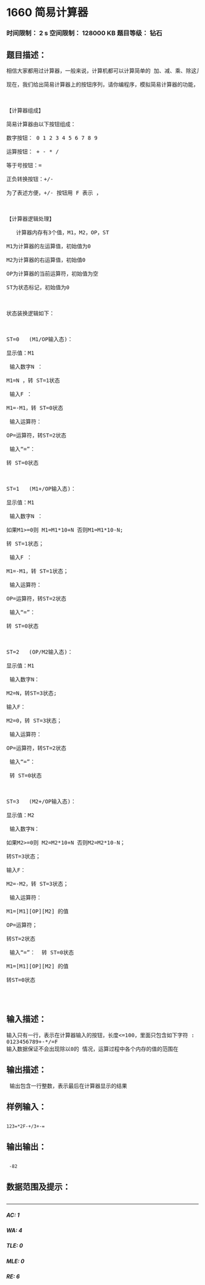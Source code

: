 # 1660 简易计算器   
### 时间限制： 2 s     空间限制： 128000 KB     题目等级： 钻石  
## 题目描述：  

<pre>
相信大家都用过计算器，一般来说，计算机都可以计算简单的 加、减、乘、除这几种运算。简易计算器的功能和一般的计算器一样，只是它更加简单，只能处理整数运算，也就是说，它没有小数点按钮，并且它的除法运算是整除运算。
 
现在，我们给出简易计算器上的按钮序列，请你编程序，模拟简易计算器的功能，输出最终的结果。
 
 
 
【计算器组成】
 
简易计算器由以下按钮组成：
 
数字按钮： 0 1 2 3 4 5 6 7 8 9
 
运算按钮： + - * / 
 
等于号按钮：=
 
正负转换按钮：+/- 
 
为了表述方便，+/- 按钮用 F 表示 ，
 
 
 
【计算器逻辑处理】
 
   计算器内存有3个值，M1，M2，OP，ST
 
M1为计算器的左运算值，初始值为0
 
M2为计算器的右运算值，初始值0
 
OP为计算器的当前运算符，初始值为空
 
ST为状态标记，初始值为0
 
 
 
状态装换逻辑如下：
 
 
 
ST=0   (M1/OP输入态)：
 
显示值：M1
 
 输入数字N ： 
 
M1=N ，转 ST=1状态
 
 输入F ： 
 
M1=-M1，转 ST=0状态
 
 输入运算符： 
 
OP=运算符，转ST=2状态
 
 输入“=”：  
 
转 ST=0状态
 
 
 
ST=1   (M1+/OP输入态)：
 
显示值：M1
 
 输入数字N ： 
 
如果M1>=0则 M1=M1*10+N 否则M1=M1*10-N;
 
转 ST=1状态；
 
 输入F ： 
 
M1=-M1，转 ST=1状态；
 
 输入运算符： 
 
OP=运算符，转ST=2状态
 
 输入“=”：  
 
转 ST=0状态
 
 
 
ST=2   (OP/M2输入态)：
 
显示值：M1
 
 输入数字N： 
 
M2=N，转ST=3状态;
 
输入F： 
 
M2=0，转 ST=3状态；
 
 输入运算符：
 
OP=运算符，转ST=2状态
 
 输入“=”： 
 
 转 ST=0状态
 
 
 
ST=3   (M2+/OP输入态)：
 
显示值：M2
 
 输入数字N： 
 
如果M2>=0则 M2=M2*10+N 否则M2=M2*10-N；
 
转ST=3状态；
 
输入F： 
 
M2=-M2，转 ST=3状态；
 
 输入运算符：
 
M1=[M1][OP][M2] 的值
 
OP=运算符；
 
转ST=2状态 
 
 输入“=”：  转 ST=0状态
 
M1=[M1][OP][M2] 的值
 
转ST=0状态 
 
 
 
</pre>
  
  
## 输入描述：  

<pre>
输入只有一行，表示在计算器输入的按钮，长度<=100，里面只包含如下字符 :
0123456789+-*/=F
输入数据保证不会出现除以0的 情况，运算过程中各个内存的值的范围在
</pre>
  
  
## 输出描述：  

<pre>
 输出包含一行整数，表示最后在计算器显示的结果
</pre>
  
  
## 样例输入：  

<pre><code>
123=*2F-+/3+-=
</code></pre>
  
  
## 输出输出：  

<pre><code>
 -82
</code></pre>
  
  
## 数据范围及提示：  

<pre>
</pre>
  
  
***  

##### AC: 1  
##### WA: 4  
##### TLE: 0  
##### MLE: 0  
##### RE: 6  
